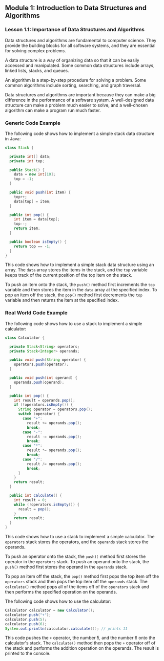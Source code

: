 ## Module 1: Introduction to Data Structures and Algorithms

### Lesson 1.1: Importance of Data Structures and Algorithms

Data structures and algorithms are fundamental to computer science. They provide the building blocks for all software systems, and they are essential for solving complex problems.

A data structure is a way of organizing data so that it can be easily accessed and manipulated. Some common data structures include arrays, linked lists, stacks, and queues.

An algorithm is a step-by-step procedure for solving a problem. Some common algorithms include sorting, searching, and graph traversal.

Data structures and algorithms are important because they can make a big difference in the performance of a software system. A well-designed data structure can make a problem much easier to solve, and a well-chosen algorithm can make a program run much faster.

### Generic Code Example

The following code shows how to implement a simple stack data structure in Java:

```java
class Stack {

  private int[] data;
  private int top;

  public Stack() {
    data = new int[10];
    top = -1;
  }

  public void push(int item) {
    top++;
    data[top] = item;
  }

  public int pop() {
    int item = data[top];
    top--;
    return item;
  }

  public boolean isEmpty() {
    return top == -1;
  }
}
```

This code shows how to implement a simple stack data structure using an array. The `data` array stores the items in the stack, and the `top` variable keeps track of the current position of the top item on the stack.

To push an item onto the stack, the `push()` method first increments the `top` variable and then stores the item in the `data` array at the specified index. To pop an item off the stack, the `pop()` method first decrements the `top` variable and then returns the item at the specified index.

### Real World Code Example

The following code shows how to use a stack to implement a simple calculator:

```java
class Calculator {

  private Stack<String> operators;
  private Stack<Integer> operands;

  public void push(String operator) {
    operators.push(operator);
  }

  public void push(int operand) {
    operands.push(operand);
  }

  public int pop() {
    int result = operands.pop();
    if (!operators.isEmpty()) {
      String operator = operators.pop();
      switch (operator) {
        case "+":
          result += operands.pop();
          break;
        case "-":
          result -= operands.pop();
          break;
        case "*":
          result *= operands.pop();
          break;
        case "/":
          result /= operands.pop();
          break;
      }
    }
    return result;
  }

  public int calculate() {
    int result = 0;
    while (!operators.isEmpty()) {
      result = pop();
    }
    return result;
  }
}
```

This code shows how to use a stack to implement a simple calculator. The `operators` stack stores the operators, and the `operands` stack stores the operands.

To push an operator onto the stack, the `push()` method first stores the operator in the `operators` stack. To push an operand onto the stack, the `push()` method first stores the operand in the `operands` stack.

To pop an item off the stack, the `pop()` method first pops the top item off the `operators` stack and then pops the top item off the `operands` stack. The `calculate()` method pops all of the items off of the `operators` stack and then performs the specified operation on the operands.

The following code shows how to use the calculator:

```java
Calculator calculator = new Calculator();
calculator.push("+");
calculator.push(5);
calculator.push(6);
System.out.println(calculator.calculate()); // prints 11
```

This code pushes the `+` operator, the number 5, and the number 6 onto the calculator's stack. The `calculate()` method then pops the `+` operator off of the stack and performs the addition operation on the operands. The result is printed to the console.
